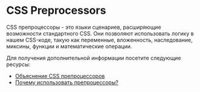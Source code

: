 # CSS Preprocessors

CSS препроцессоры - это языки сценариев, расширяющие возможности стандартного CSS. Они позволяют использовать логику в нашем CSS-коде, такую как переменные, вложенность, наследование, миксины, функции и математические операции.

Для получения дополнительной информации посетите следующие ресурсы:

- [Объяснение CSS препроцессоров](https://www.freecodecamp.org/news/css-preprocessors/)
- [Почему использовать препроцессоры?](https://sherocommerce.com/what-is-a-css-preprocessors-why-use-them/)
